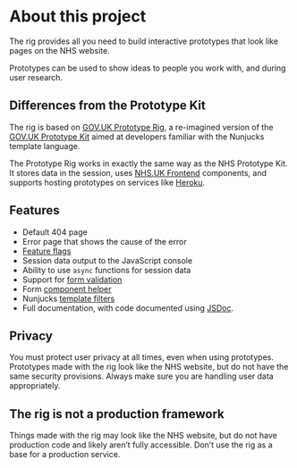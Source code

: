 # About this project

The rig provides all you need to build interactive prototypes that look like pages on the NHS website.

Prototypes can be used to show ideas to people you work with, and during user research.

## Differences from the Prototype Kit

The rig is based on [GOV.UK Prototype Rig](https://x-govuk.github.io/govuk-prototype-rig/), a re-imagined version of the [GOV.UK Prototype Kit](https://govuk-prototype-kit.herokuapp.com/docs) aimed at developers familiar with the Nunjucks template language.

The Prototype Rig works in exactly the same way as the NHS Prototype Kit. It stores data in the session, uses [NHS.UK Frontend](https://github.com/nhsuk/nhsuk-frontend) components, and supports hosting prototypes on services like [Heroku](https://www.heroku.com).

## Features

- Default 404 page
- Error page that shows the cause of the error
- [Feature flags](feature-flags.md)
- Session data output to the JavaScript console
- Ability to use `async` functions for session data
- Support for [form validation](form-validation.md)
- Form [component helper](form-components.md)
- Nunjucks [template filters](filters.md)
- Full documentation, with code documented using [JSDoc](https://jsdoc.app).

## Privacy

You must protect user privacy at all times, even when using prototypes. Prototypes made with the rig look like the NHS website, but do not have the same security provisions. Always make sure you are handling user data appropriately.

## The rig is not a production framework

Things made with the rig may look like the NHS website, but do not have production code and likely aren’t fully accessible. Don’t use the rig as a base for a production service.
